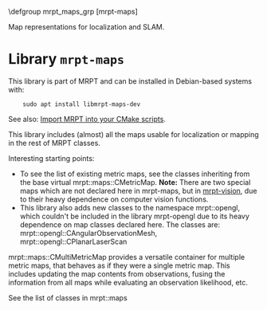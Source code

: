 \defgroup mrpt_maps_grp [mrpt-maps]

Map representations for localization and SLAM.


# Library `mrpt-maps`

This library is part of MRPT and can be installed in Debian-based systems with:

		sudo apt install libmrpt-maps-dev

See also: [Import MRPT into your CMake scripts](mrpt_from_cmake.html).

This library includes (almost) all the maps usable for localization or mapping
in the rest of MRPT classes.

Interesting starting points:
<ul>
<li> To see the list of existing metric maps, see the classes inheriting from
the base virtual mrpt::maps::CMetricMap. <b>Note:</b> There are two special
maps which are not declared here in mrpt-maps, but
in <a href="mrpt-vision.html" >mrpt-vision</a>, due to their
heavy dependence on computer vision functions. </li>
<li> This library also adds new classes to the namespace mrpt::opengl, which
couldn't be included in the library mrpt-opengl due to its heavy dependence on
map classes declared here. The classes are:
mrpt::opengl::CAngularObservationMesh,
mrpt::opengl::CPlanarLaserScan </li>
</ul>

mrpt::maps::CMultiMetricMap provides a versatile container for multiple metric
maps, that behaves as if they were a single metric map. This includes updating
the map contents from observations, fusing the information from all maps while
evaluating an observation likelihood, etc.

See the list of classes in mrpt::maps

